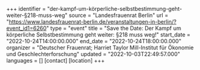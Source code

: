 +++
identifier = "der-kampf-um-körperliche-selbstbestimmung-geht-weiter-§218-muss-weg"
source = "Landesfrauenrat Berlin"
url = "https://www.landesfrauenrat-berlin.de/veranstaltungen-in-berlin/?event_id1=6260"
type = "event"
title = "Save the Date: Der Kampf um körperliche Selbstbestimmung geht weiter: §218 muss weg!"
start_date = "2022-10-24T14:00:00.000"
end_date = "2022-10-24T18:00:00.000"
organizer = "Deutscher Frauenrat; Harriet Taylor Mill-Institut für Ökonomie und Geschlechterforschung"
updated = "2022-10-03T22:49:57.000"
languages = []
[contact]
[location]
+++